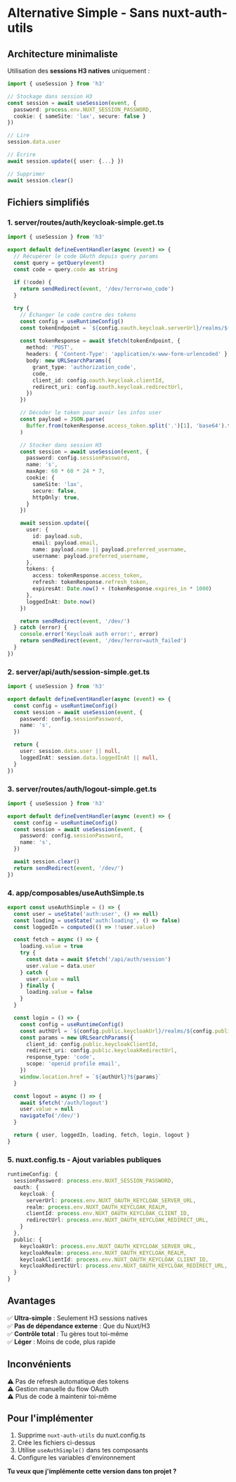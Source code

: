 # Alternative Simple - Sans nuxt-auth-utils

## Architecture minimaliste

Utilisation des **sessions H3 natives** uniquement :

```typescript
import { useSession } from 'h3'

// Stockage dans session H3
const session = await useSession(event, {
  password: process.env.NUXT_SESSION_PASSWORD,
  cookie: { sameSite: 'lax', secure: false }
})

// Lire
session.data.user

// Écrire
await session.update({ user: {...} })

// Supprimer
await session.clear()
```

## Fichiers simplifiés

### 1. server/routes/auth/keycloak-simple.get.ts

```typescript
import { useSession } from 'h3'

export default defineEventHandler(async (event) => {
  // Récupérer le code OAuth depuis query params
  const query = getQuery(event)
  const code = query.code as string
  
  if (!code) {
    return sendRedirect(event, '/dev/?error=no_code')
  }

  try {
    // Échanger le code contre des tokens
    const config = useRuntimeConfig()
    const tokenEndpoint = `${config.oauth.keycloak.serverUrl}/realms/${config.oauth.keycloak.realm}/protocol/openid-connect/token`
    
    const tokenResponse = await $fetch(tokenEndpoint, {
      method: 'POST',
      headers: { 'Content-Type': 'application/x-www-form-urlencoded' },
      body: new URLSearchParams({
        grant_type: 'authorization_code',
        code,
        client_id: config.oauth.keycloak.clientId,
        redirect_uri: config.oauth.keycloak.redirectUrl,
      })
    })

    // Décoder le token pour avoir les infos user
    const payload = JSON.parse(
      Buffer.from(tokenResponse.access_token.split('.')[1], 'base64').toString()
    )

    // Stocker dans session H3
    const session = await useSession(event, {
      password: config.sessionPassword,
      name: 's',
      maxAge: 60 * 60 * 24 * 7,
      cookie: {
        sameSite: 'lax',
        secure: false,
        httpOnly: true,
      }
    })

    await session.update({
      user: {
        id: payload.sub,
        email: payload.email,
        name: payload.name || payload.preferred_username,
        username: payload.preferred_username,
      },
      tokens: {
        access: tokenResponse.access_token,
        refresh: tokenResponse.refresh_token,
        expiresAt: Date.now() + (tokenResponse.expires_in * 1000)
      },
      loggedInAt: Date.now()
    })

    return sendRedirect(event, '/dev/')
  } catch (error) {
    console.error('Keycloak auth error:', error)
    return sendRedirect(event, '/dev/?error=auth_failed')
  }
})
```

### 2. server/api/auth/session-simple.get.ts

```typescript
import { useSession } from 'h3'

export default defineEventHandler(async (event) => {
  const config = useRuntimeConfig()
  const session = await useSession(event, {
    password: config.sessionPassword,
    name: 's',
  })

  return {
    user: session.data.user || null,
    loggedInAt: session.data.loggedInAt || null,
  }
})
```

### 3. server/routes/auth/logout-simple.get.ts

```typescript
import { useSession } from 'h3'

export default defineEventHandler(async (event) => {
  const config = useRuntimeConfig()
  const session = await useSession(event, {
    password: config.sessionPassword,
    name: 's',
  })

  await session.clear()
  return sendRedirect(event, '/dev/')
})
```

### 4. app/composables/useAuthSimple.ts

```typescript
export const useAuthSimple = () => {
  const user = useState('auth:user', () => null)
  const loading = useState('auth:loading', () => false)
  const loggedIn = computed(() => !!user.value)

  const fetch = async () => {
    loading.value = true
    try {
      const data = await $fetch('/api/auth/session')
      user.value = data.user
    } catch {
      user.value = null
    } finally {
      loading.value = false
    }
  }

  const login = () => {
    const config = useRuntimeConfig()
    const authUrl = `${config.public.keycloakUrl}/realms/${config.public.keycloakRealm}/protocol/openid-connect/auth`
    const params = new URLSearchParams({
      client_id: config.public.keycloakClientId,
      redirect_uri: config.public.keycloakRedirectUrl,
      response_type: 'code',
      scope: 'openid profile email',
    })
    window.location.href = `${authUrl}?${params}`
  }

  const logout = async () => {
    await $fetch('/auth/logout')
    user.value = null
    navigateTo('/dev/')
  }

  return { user, loggedIn, loading, fetch, login, logout }
}
```

### 5. nuxt.config.ts - Ajout variables publiques

```typescript
runtimeConfig: {
  sessionPassword: process.env.NUXT_SESSION_PASSWORD,
  oauth: {
    keycloak: {
      serverUrl: process.env.NUXT_OAUTH_KEYCLOAK_SERVER_URL,
      realm: process.env.NUXT_OAUTH_KEYCLOAK_REALM,
      clientId: process.env.NUXT_OAUTH_KEYCLOAK_CLIENT_ID,
      redirectUrl: process.env.NUXT_OAUTH_KEYCLOAK_REDIRECT_URL,
    }
  },
  public: {
    keycloakUrl: process.env.NUXT_OAUTH_KEYCLOAK_SERVER_URL,
    keycloakRealm: process.env.NUXT_OAUTH_KEYCLOAK_REALM,
    keycloakClientId: process.env.NUXT_OAUTH_KEYCLOAK_CLIENT_ID,
    keycloakRedirectUrl: process.env.NUXT_OAUTH_KEYCLOAK_REDIRECT_URL,
  }
}
```

## Avantages

✅ **Ultra-simple** : Seulement H3 sessions natives  
✅ **Pas de dépendance externe** : Que du Nuxt/H3  
✅ **Contrôle total** : Tu gères tout toi-même  
✅ **Léger** : Moins de code, plus rapide  

## Inconvénients

⚠️ Pas de refresh automatique des tokens  
⚠️ Gestion manuelle du flow OAuth  
⚠️ Plus de code à maintenir toi-même  

## Pour l'implémenter

1. Supprime `nuxt-auth-utils` du nuxt.config.ts
2. Crée les fichiers ci-dessus
3. Utilise `useAuthSimple()` dans tes composants
4. Configure les variables d'environnement

**Tu veux que j'implémente cette version dans ton projet ?**
